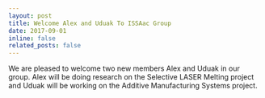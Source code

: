 ```yaml
---
layout: post
title: Welcome Alex and Uduak To ISSAac Group
date: 2017-09-01
inline: false
related_posts: false
---
```

We are pleased to welcome two new members Alex and Uduak in our group. Alex will be doing research on the Selective LASER Melting project and Uduak will be working on the Additive Manufacturing Systems project.

